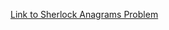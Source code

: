 [Link to Sherlock Anagrams Problem](https://www.hackerrank.com/challenges/sherlock-and-anagrams/problem)
